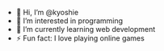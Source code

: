 - 👋 Hi, I’m @kyoshie
- 👀 I’m interested in programming
- 🌱 I’m currently learning web development
- ⚡ Fun fact: I love playing online games

<!---
kyoshie/kyoshie is a ✨ special ✨ repository because its `README.md` (this file) appears on your GitHub profile.
You can click the Preview link to take a look at your changes.
--->
